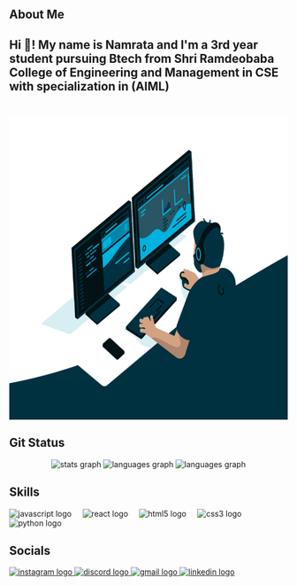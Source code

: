 ## About Me
<h2 align="left">Hi 👋! My name is Namrata and I'm a 3rd year student pursuing Btech from Shri Ramdeobaba College of Engineering and Management in CSE with specialization in (AIML)</h2>
<h1 align="center">
<img align="center" alt="GIF" src="https://github.com/DiwareNamrata23/DiwareNamrata23/blob/main/code.gif?raw=true" width="650" height="550" />
</h1>

## Git Status

<div align="center">
  <img src="https://github-readme-stats.vercel.app/api?username=DiwareNamrata23&hide_title=false&hide_rank=false&show_icons=true&include_all_commits=true&count_private=true&disable_animations=false&theme=dracula&locale=en&hide_border=false" height="150" alt="stats graph"  />
  <img src="https://github-readme-stats.vercel.app/api/top-langs?username=DiwareNamrata23&locale=en&hide_title=false&layout=compact&card_width=320&langs_count=5&theme=dracula&hide_border=false" height="150" alt="languages graph"  />
<img src="https://github-readme-streak-stats.herokuapp.com/?user=DiwareNamrata23&theme=dark&hide_border=false" height="150" alt="languages graph"  />
</div>

## Skills

<div align="left">
  <img src="https://cdn.jsdelivr.net/gh/devicons/devicon/icons/javascript/javascript-original.svg" height="30" alt="javascript logo"  />
  <img width="12" />

  <img src="https://cdn.jsdelivr.net/gh/devicons/devicon/icons/react/react-original.svg" height="30" alt="react logo"  />
  <img width="12" />
  <img src="https://cdn.jsdelivr.net/gh/devicons/devicon/icons/html5/html5-original.svg" height="30" alt="html5 logo"  />
  <img width="12" />
  <img src="https://cdn.jsdelivr.net/gh/devicons/devicon/icons/css3/css3-original.svg" height="30" alt="css3 logo"  />
  <img width="12" />
  <img src="https://cdn.jsdelivr.net/gh/devicons/devicon/icons/python/python-original.svg" height="30" alt="python logo"  />
  <img width="12" />


## Socials

<div align="left">
 <a href ="https://www.instagram.com/namrata_diwre?igsh=Ymp1OTJncWoxMXg1">
  <img src="https://img.shields.io/static/v1?message=Instagram&logo=instagram&label=&color=E4405F&logoColor=white&labelColor=&style=for-the-badge" height="35" alt="instagram logo"  />
 </a>
  <a href ="https://discord.com/channels/@me">
  <img src="https://img.shields.io/static/v1?message=Discord&logo=discord&label=&color=7289DA&logoColor=white&labelColor=&style=for-the-badge" height="35" alt="discord logo"  />
  </a>
  <a href = "https://mail.google.com/mail/u/0/#inbox?compose=new">
  <img src="https://img.shields.io/static/v1?message=Gmail&logo=gmail&label=&color=D14836&logoColor=white&labelColor=&style=for-the-badge" height="35" alt="gmail logo"  />
  </a>
  <a href="https://www.linkedin.com/in/namrata-diware-181491276?utm_source=share&utm_campaign=share_via&utm_content=profile&utm_medium=android_app">
  <img src="https://img.shields.io/static/v1?message=LinkedIn&logo=linkedin&label=&color=0077B5&logoColor=white&labelColor=&style=for-the-badge" height="35" alt="linkedin logo"  />
  </a>
</div>







  


